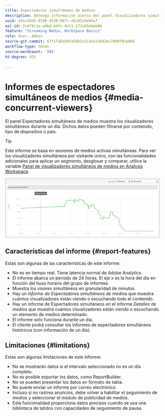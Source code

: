 ```yaml
---
title: Espectadores simultáneos de medios
description: Obtenga información acerca del panel Visualizadores simultáneos de medios que se utiliza para mostrar los visualizadores simultáneos de un día. Los datos pueden filtrarse por contenido, tipo de dispositivo o país.
uuid: e61c50e5-8196-4538-b67c-ebc01c6e6ba7
exl-id: 2c679c1a-a4bd-44fc-8e11-173c8544ab06
feature: "Streaming Media, Workspace Basics"
role: User, Admin
source-git-commit: 67f1fa8194fa58b2c513e3136d2bc7880f9cb06b
workflow-type: tm+mt
source-wordcount: '285'
ht-degree: 91%

---
```


# Informes de espectadores simultáneos de medios {#media-concurrent-viewers}

El panel Espectadores simultáneos de medios muestra los visualizadores simultáneos durante un día. Dichos datos pueden filtrarse por contenido, tipo de dispositivo o país.

>[!TIP]
>
> Este informe se basa en sesiones de medios activas simultáneas.  Para ver los visualizadores simultáneos por visitante único, con las funcionalidades adicionales para aplicar un segmento, desglosar y comparar, utilice la variable [Panel de visualizadores simultáneos de medios en Analysis Workspace](https://experienceleague.adobe.com/docs/analytics/analyze/analysis-workspace/panels/media-concurrent-viewers.html?lang=es).
>

![](assets/video-concurrent-viewers.png)

## Características del informe {#report-features}

Estas son algunas de las características de este informe:

* No es en tiempo real. Tiene latencia normal de Adobe Analytics.
* El informe abarca un periodo de 24 horas. El eje x es la hora del día en función del huso horario del grupo de informes.
* Muestra los visores simultáneos en granularidad de minutos.
* Hay un *informe de Espectadores simultáneos de medios* que muestra cuántos visualizadores están viendo o escuchando todo el contenido.
* Hay un informe de Espectadores simultáneos en el informe *Detalles de medios* que muestra cuántos visualizadores están viendo o escuchando un elemento de medios determinado.
* El informe solo funciona durante un día.
* El cliente podrá consultar los informes de espectadores simultáneos históricos (con información de un día).

## Limitaciones {#limitations}

Estas son algunas limitaciones de este informe:

* No se mostrarán datos si el intervalo seleccionado no es un día completo.
* No es posible exportar los datos, como ReportBuilder.
* No se pueden presentar los datos en formato de tabla.
* No puede enviar un informe por correo electrónico.
* Incluso si no rastrea anuncios, debe volver a habilitar el seguimiento de medios y seleccionar el módulo de publicidad de medios.
* Esta funcionalidad proporciona datos precisos cuando se usa una biblioteca de latidos con capacidades de seguimiento de pausa.

